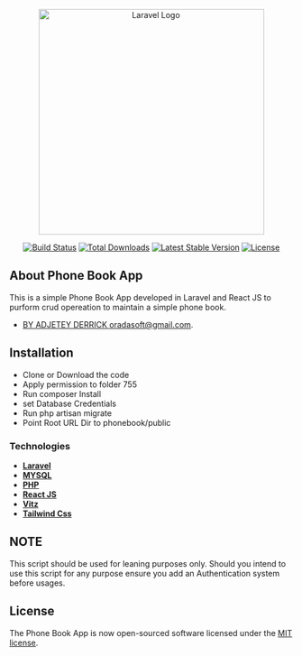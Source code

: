 <p align="center"><a href="https://laravel.com" target="_blank"><img src="https://raw.githubusercontent.com/laravel/art/master/logo-lockup/5%20SVG/2%20CMYK/1%20Full%20Color/laravel-logolockup-cmyk-red.svg" width="400" alt="Laravel Logo"></a></p>

<p align="center">
<a href="https://github.com/laravel/framework/actions"><img src="https://github.com/laravel/framework/workflows/tests/badge.svg" alt="Build Status"></a>
<a href="https://packagist.org/packages/laravel/framework"><img src="https://img.shields.io/packagist/dt/laravel/framework" alt="Total Downloads"></a>
<a href="https://packagist.org/packages/laravel/framework"><img src="https://img.shields.io/packagist/v/laravel/framework" alt="Latest Stable Version"></a>
<a href="https://packagist.org/packages/laravel/framework"><img src="https://img.shields.io/packagist/l/laravel/framework" alt="License"></a>
</p>

## About Phone Book App

This is a simple Phone Book App developed in Laravel and React JS to purform crud opereation to maintain a simple phone book.

- [BY ADJETEY DERRICK oradasoft@gmail.com](https://github.com/oralivebox).


## Installation
- Clone or Download the code
- Apply permission to folder 755
- Run composer Install
- set Database Credentials
- Run php artisan migrate
- Point Root URL Dir to phonebook/public


### Technologies

- **[Laravel](#)**
- **[MYSQL](#)**
- **[PHP](#)**
- **[React JS](#)**
- **[Vitz](#)**
- **[Tailwind Css](#)**

## NOTE
This script should be used for leaning purposes only. Should you intend to use this script for any purpose ensure you add an Authentication system before usages.

## License

The Phone Book App is now open-sourced software licensed under the [MIT license](https://opensource.org/licenses/MIT).


